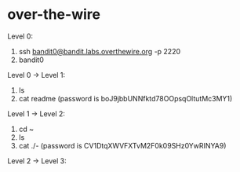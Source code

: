 # over-the-wire

Level 0:
1) ssh bandit0@bandit.labs.overthewire.org -p 2220 
2) bandit0

Level 0 -> Level 1:
1) ls 
2) cat readme 
(password is boJ9jbbUNNfktd78OOpsqOltutMc3MY1)

Level 1 -> Level 2:
1) cd ~
2) ls 
3) cat ./- (password is CV1DtqXWVFXTvM2F0k09SHz0YwRINYA9)

Level 2 -> Level 3:

